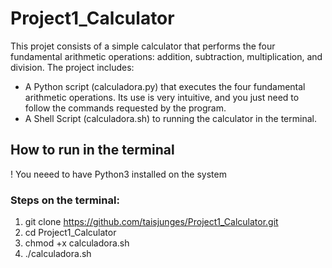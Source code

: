 # Project1_Calculator
This projet consists of a simple calculator that performs the four fundamental arithmetic operations: addition, subtraction, multiplication, and division. The project includes:
- A Python script (calculadora.py) that executes the four fundamental arithmetic operations. Its use is very intuitive, and you just need to follow the commands requested by the program.
- A Shell Script (calculadora.sh) to running the calculator in the terminal.
## How to run in the terminal
! You neeed to have Python3 installed on the system

### Steps on the terminal:
1. git clone https://github.com/taisjunges/Project1_Calculator.git
2. cd Project1_Calculator
3. chmod +x calculadora.sh
4. ./calculadora.sh

